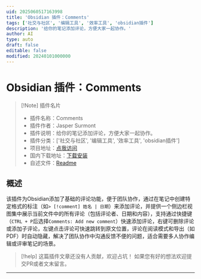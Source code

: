 ```yaml
---
uid: 2025060517163998
title: 'Obsidian 插件：Comments'
tags: ['社交与社区', '编辑工具', '效率工具', 'obsidian插件']
description: '给你的笔记添加评论，方便大家一起协作。'
author: AI
type: auto
draft: false
editable: false
modified: 20240101000000
---
```


# Obsidian 插件：Comments

> [!Note] 插件名片
> - 插件名称：Comments
> - 插件作者：Jasper Surmont
> - 插件说明：给你的笔记添加评论，方便大家一起协作。
> - 插件分类：['社交与社区', '编辑工具', '效率工具', 'obsidian插件']
> - 项目地址：[点我访问](https://github.com/jaspersurmont/obsidian-comments)
> - 国内下载地址：[下载安装](https://pkmer.cn/products/plugin/pluginMarket/?comments)
> - 自述文件：[Readme](https://ghproxy.net/https://raw.githubusercontent.com/JasperSurmont/obsidian-comments/main/README.md)



## 概述

该插件为Obsidian添加了基础的评论功能，便于团队协作，通过在笔记中创建特定格式的标注（如`> [!comment] 姓名 | 日期`）来添加评论，并提供一个侧边栏视图集中展示当前文件中的所有评论（包括评论者、日期和内容），支持通过快捷键（`CTRL + P`后选择`Comments: Add new comment`）快速添加评论，右键可删除评论或添加子评论，左键点击评论可快速跳转到原文位置，评论在阅读模式和导出（如PDF）时自动隐藏，解决了团队协作中沟通反馈不便的问题，适合需要多人协作编辑或评审笔记的场景。


> [!help] 
> 这篇插件文章还没有人贡献，欢迎占坑！
> 如果您有好的想法欢迎提交PR或者文末留言。
> 

---



